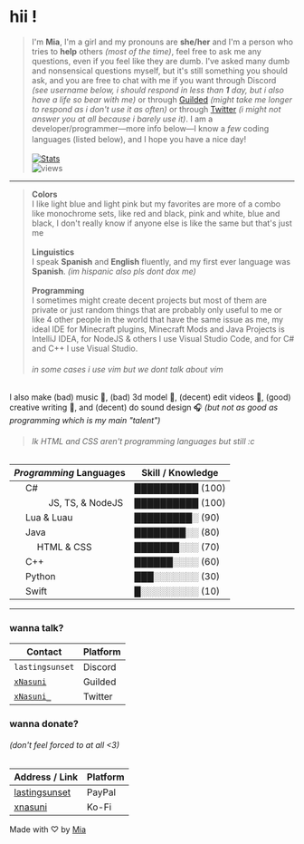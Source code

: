 # hii !
>  I'm **Mia**, I'm a girl and my pronouns are **she/her** and I'm a person who tries to **help** others *(most of the time)*, feel free to ask me any questions, even if you feel like they are dumb. I've asked many dumb and nonsensical questions myself, but it's still something you should ask, and you are free to chat with me if you want through Discord *(see username below, i should respond in less than **1** day, but i also have a life so bear with me)* or through [Guilded](https://guilded.gg/u/xNasuni) *(might take me longer to respond as i don't use it as often)* or through [Twitter](https://x.com/xNasuni_) *(i might not answer you at all because i barely use it)*. I am a developer/programmer—more info below—I know a *few* coding languages (listed below), and I hope you have a nice day! <img src="https://em-content.zobj.net/thumbs/160/twitter/154/heavy-black-heart_2764.png" width="16px"><br/><br/>
[![Stats](https://github-readme-stats.vercel.app/api?username=xNasuni&show_icons=true&count_private=true&theme=dracula)](https://github.com/xNasuni)</br>
> <img src="https://komarev.com/ghpvc/?username=xnasuni&color=ff6e96&style=flat" alt="views" />
---
> **Colors**<br/>
> I like light blue and light pink but my favorites are more of a combo like monochrome sets, like red and black, pink and white, blue and black, I don't really know if anyone else is like the same but that's just me<br/>
> <br/>**Linguistics**<br/>
> I speak **Spanish** and **English** fluently, and my first ever language was **Spanish**. *(im hispanic also pls dont dox me)*<br/>
> <br/>**Programming**<br/>
> I sometimes might create decent projects but most of them are private or just random things that are probably only useful to me or like 4 other people in the world that have the same issue as me, my ideal IDE for Minecraft plugins, Minecraft Mods and Java Projects is IntelliJ IDEA, for NodeJS & others I use Visual Studio Code, and for C# and C++ I use Visual Studio.
> ###### in some cases i use vim but we dont talk about vim

I also make (bad) music 🎵, (bad) 3d model 🧱, (decent) edit videos 📼, (good) creative writing 📒, and (decent) do sound design 🎧 *(but not as good as programming which is my main "talent")*
>###### Ik HTML and CSS aren't programming languages but still :c

| *Programming* Languages | Skill / Knowledge |
| --- | --- |
| <img  src="https://cdn.jsdelivr.net/gh/devicons/devicon/icons/csharp/csharp-original.svg"  width="16px"/> C# | ██████████ (100) |
| <img  src="https://cdn.jsdelivr.net/gh/devicons/devicon/icons/javascript/javascript-original.svg"  width="16px"/>  <img  src="https://cdn.jsdelivr.net/gh/devicons/devicon/icons/typescript/typescript-original.svg"  width="16px"/>  <img  src="https://cdn.jsdelivr.net/gh/devicons/devicon/icons/nodejs/nodejs-original.svg"  width="16px"/> JS, TS, & NodeJS| ██████████ (100) |
| <img  src="https://cdn.jsdelivr.net/gh/devicons/devicon/icons/lua/lua-original.svg"  width="16px"/> Lua & Luau| █████████░ (90) |
| <img  src="https://cdn.jsdelivr.net/gh/devicons/devicon/icons/java/java-original.svg"  width="16px"/> Java | ████████░░ (80) |
| <img  src="https://cdn.jsdelivr.net/gh/devicons/devicon/icons/html5/html5-original.svg"  width="16px"/>  <img  src="https://cdn.jsdelivr.net/gh/devicons/devicon/icons/css3/css3-original.svg"  width="16px"/> HTML & CSS | ███████░░░ (70) |
| <img  src="https://cdn.jsdelivr.net/gh/devicons/devicon/icons/cplusplus/cplusplus-original.svg"  width="16px"/> C++ | ██████░░░░ (60) |
| <img  src="https://cdn.jsdelivr.net/gh/devicons/devicon/icons/python/python-original.svg"  width="16px"/> Python | ███░░░░░░░ (30) |
| <img  src="https://cdn.jsdelivr.net/gh/devicons/devicon/icons/swift/swift-original.svg"  width="16px"/> Swift | █░░░░░░░░░ (10) |
--- 

### wanna talk?
| Contact | Platform |
| --- | --- |
| `lastingsunset` | Discord |
| [`xNasuni`](https://guilded.gg/u/xNasuni) | Guilded |
| [`xNasuni_`](https://x.com/xNasuni_) | Twitter |
### wanna donate?
###### (don't feel forced to at all <3)
| Address / Link | Platform |
| --- | --- |
| [lastingsunset](https://paypal.me/lastingsunset) | PayPal |
| [xnasuni](https://ko-fi.com/xnasuni) | Ko-Fi |

Made with ♡ by [Mia](https://github.com/xNasuni)
